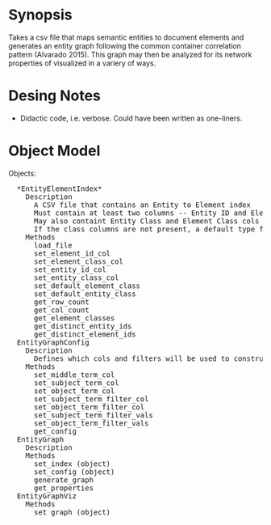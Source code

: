 # Synopsis

Takes a csv file that maps semantic entities to document elements and 
generates an entity graph following the common container correlation 
pattern (Alvarado 2015). This graph may then be analyzed for its network 
properties of visualized in a variery of ways.

# Desing Notes

* Didactic code, i.e. verbose. Could have been written as one-liners.

# Object Model

Objects:
  <pre>
  *EntityElementIndex*
    Description 
      A CSV file that contains an Entity to Element index
      Must contain at least two columns -- Entity ID and Element ID
      May also containt Entity Class and Element Class cols as well
      If the class columns are not present, a default type for each should be given
    Methods
      load_file
      set_element_id_col
      set_element_class_col
      set_entity_id_col
      set_entity_class_col
      set_default_element_class
      set_default_entity_class
      get_row_count
      get_col_count
      get_element_classes
      get_distinct_entity_ids
      get_distinct_element_ids
  EntityGraphConfig
    Description
      Defines which cols and filters will be used to construct the graph
    Methods
      set_middle_term_col
      set_subject_term_col
      set_object_term_col
      set_subject_term_filter_col
      set_object_term_filter_col      
      set_subject_term_filter_vals
      set_object_term_filter_vals
      get_config
  EntityGraph
    Description
    Methods
      set_index (object)
      set_config (object)
      generate_graph
      get_properties
  EntityGraphViz
    Methods
      set_graph (object)
</pre>      
      
